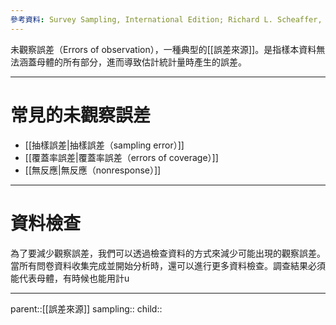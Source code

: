 ```yaml
---
參考資料: Survey Sampling, International Edition; Richard L. Scheaffer, William Mendenhall. III, R. Lyman Ott, Kenneth G. Gerow
---
```

未觀察誤差（Errors of observation），一種典型的[[誤差來源]]。是指樣本資料無法涵蓋母體的所有部分，進而導致估計統計量時產生的誤差。
- - -
# 常見的未觀察誤差
- [[抽樣誤差|抽樣誤差（sampling error）]]
- [[覆蓋率誤差|覆蓋率誤差（errors of coverage）]]
- [[無反應|無反應（nonresponse）]]
- - -
# 資料檢查
為了要減少觀察誤差，我們可以透過檢查資料的方式來減少可能出現的觀察誤差。
當所有問卷資料收集完成並開始分析時，還可以進行更多資料檢查。調查結果必須能代表母體，有時候也能用計u
- - -
parent::[[誤差來源]]
sampling::
child::